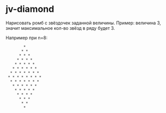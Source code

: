 # jv-diamond

Нарисовать ромб с звёздочек заданной величины. Пример: величина 3, значит максимальное кол-во звёзд в ряду будет 3.

Например при n=8:
       
            *
           * *
          * * *
         * * * *
        * * * * *
       * * * * * *
      * * * * * * *
     * * * * * * * *
      * * * * * * *
       * * * * * *
        * * * * *
         * * * *
          * * *
           * *
            *
            
